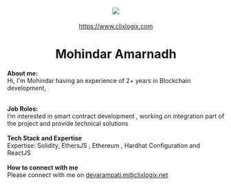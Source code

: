 <h1 align="center">
   <a>
    <img src="https://clixlogix.org/clixlogixlogo.jpeg"> </a>
</h1>
<p align="center">
    <a href="https://www.clixlogix.com/">
     https://www.clixlogix.com   
</a>
</p>
<h1 align="center">
  <b>Mohindar Amarnadh</b>
</h1>
<b> About me:</b>
</br>
Hi, I'm Mohindar having an experience of 2+ years in Blockchain development,
</br>
</br>

<b>Job Roles:</b>
<br>
I’m interested in smart contract development , working on integration part of the project and provide technical solutions
</br>
</br>
<b>Tech Stack and Expertise</b></br>
Expertise: Solidity, EthersJS , Ethereum , Hardhat Configuration and ReactJS 
</br>
</br>
<b>How to connect with me</b>
</br>
Please connect with me on  <a style="color: blue;" href="https://www.clixlogix.com/contact-us/">devarampati.m@clixlogix.net</a>
</br>
</br>
<br>






